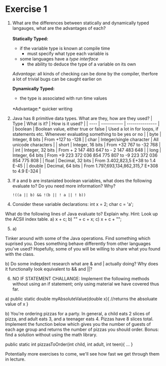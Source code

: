 # Exercise 1

1) What are the differences between statically and dynamically typed langauges, what are the advantages of each?
   <br/> 
   <br/>
   **Statically Typed:**
   - if the variable type is known at compile time
   &nbsp; 
      - must specify what type each variable is
   - some languages have a *type interface*
   &nbsp;
      - the ability to deduce the type of a variable on its own
   
   *Advantage:* all kinds of checking can be done by the compiler, therfore a lot of trivial bugs can be caught earlier on
   
   **Dynamically Typed:**
      - the type is associated with run time values
   <br/>
   *Advantage:* quicker writing

2) Java has 8 primitive data types. What are they, how are they used? 
    | Type | What is it? | How is it used? |
    | ---- | ----------- | --------------- |
    | boolean | Boolean value, either true or false | Used a lot in for loops, if statements etc. Whenever evaluating something to be yes or no |
    | byte | Integer, 8 bits | From +127 to -128 |
    | char | Integer/single character | All unicode characters | 
    | short | Integer, 16 bits | From +32 767 to -32 768 |
    | int | Integer, 32 bits | From + 2 147 483 647 to - 2 147 483 648 |
    | long | Integer, 64 bits | From +9 223 372 036 854 775 807 to -9 223 372 036 854 775 808 |
    | float | Decimal, 32 bits | From 3.402,823,5 E+38 to 1.4 E-45 |
    | double | Decimal, 64 bits | From 1.797,693,134,862,315,7 E+308 to 4.9 E-324 |

3) If a and b are instaniated boolean variables, what does the following evaluate to? Do you need more information? Why?

	`!((a || b) && !(b || ! a || ! b))`
   

4) Consider these variable declarations:
int x = 2;
char c = 'a';

What do the following lines of Java evaluate to? Explain why. Hint: Look up the ACSII index table.
a) x + c;
b) "" + c + x;
c) x + c + "";

5) a)

Tinker around with some of the Java operations. Find something which suprised you. Does something behave differently from other languages you've used? Hopefully, some of you will be willing to share what you found with the class. 

b) Do some indepdent research what are & and | actually doing? Why does it functionally look equivalent to && and ||?

6) NO IF STATEMENT CHALLANGE: Implement the following methods without using an if statement; only using material we have covered thus far.

a) public static double myAbsoluteValue(double x){
	//returns the absoluate value of x
}

b) You're ordering pizzas for a party. In general, a child eats 2 slices of pizza, and adult eats 3, and a teenager eats 4. Pizzas have 8 slices total. Implement the function below which gives you the number of guests of each age group and returns the number of pizzas you should order. Bonus: find a solution without using the math library.

public static int pizzasToOrder(int child, int adult, int teen){
...
}

Potentially more exercises to come, we'll see how fast we get through them in lecture.
